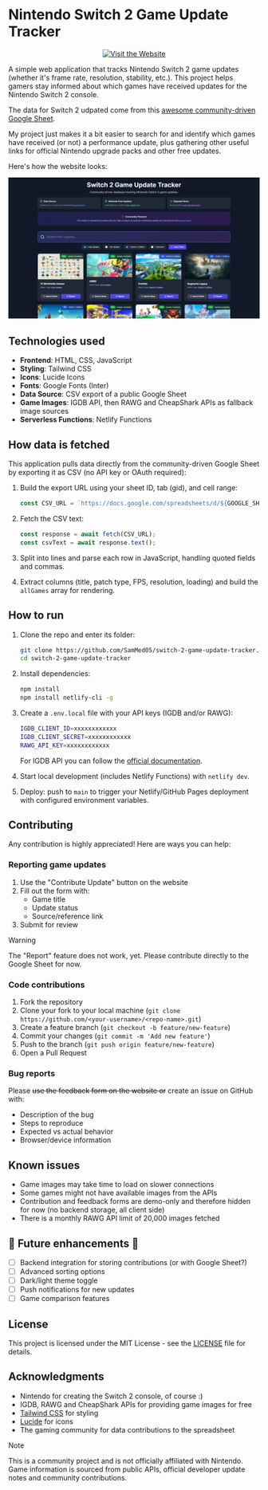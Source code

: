 # Nintendo Switch 2 Game Update Tracker

<p align="center">
   <a href="https://sammed05.github.io/switch-2-game-update-tracker/">
      <img src="https://img.shields.io/badge/Visit%20the%20Website-🎮-brightgreen?style=for-the-badge" alt="Visit the Website">
   </a>
</p>

A simple web application that tracks Nintendo Switch 2 game updates (whether it's frame rate, resolution, stability, etc.). This project helps gamers stay informed about which games have received updates for the Nintendo Switch 2 console.

The data for Switch 2 udpated come from this [awesome community-driven Google Sheet](https://docs.google.com/spreadsheets/d/1sOYZRiOuD9Cnr-e_hlzhRuxuEq5X5Ptwq4yCfwxyfFk/edit?usp=sharing).

My project just makes it a bit easier to search for and identify which games have received (or not) a performance update, plus gathering other useful links for official Nintendo upgrade packs and other free updates.

Here's how the website looks:

![Switch 2 Game Update Tracker](screenshot.png)

## Technologies used

- **Frontend**: HTML, CSS, JavaScript  
- **Styling**: Tailwind CSS  
- **Icons**: Lucide Icons  
- **Fonts**: Google Fonts (Inter)  
- **Data Source**: CSV export of a public Google Sheet
- **Game Images**: IGDB API, then RAWG and CheapShark APIs as fallback image sources  
- **Serverless Functions**: Netlify Functions

## How data is fetched

This application pulls data directly from the community-driven Google Sheet by exporting it as CSV (no API key or OAuth required):

1. Build the export URL using your sheet ID, tab (gid), and cell range:

   ```js
   const CSV_URL = `https://docs.google.com/spreadsheets/d/${GOOGLE_SHEET_ID}/export?format=csv&gid=0&range=A4:M`;
   ```

2. Fetch the CSV text:

   ```js
   const response = await fetch(CSV_URL);
   const csvText = await response.text();
   ```

3. Split into lines and parse each row in JavaScript, handling quoted fields and commas.
4. Extract columns (title, patch type, FPS, resolution, loading) and build the `allGames` array for rendering.

## How to run

1. Clone the repo and enter its folder:

   ```bash
   git clone https://github.com/SamMed05/switch-2-game-update-tracker.git
   cd switch-2-game-update-tracker
   ```

2. Install dependencies:

   ```bash
   npm install
   npm install netlify-cli -g
   ```

3. Create a `.env.local` file with your API keys (IGDB and/or RAWG):

   ```bash
   IGDB_CLIENT_ID=xxxxxxxxxxxx
   IGDB_CLIENT_SECRET=xxxxxxxxxxxx
   RAWG_API_KEY=xxxxxxxxxxxx
   ```

   For IGDB API you can follow the [official documentation](https://api-docs.igdb.com/#getting-started).

4. Start local development (includes Netlify Functions) with `netlify dev`.

5. Deploy: push to `main` to trigger your Netlify/GitHub Pages deployment with configured environment variables.

## Contributing

Any contribution is highly appreciated! Here are ways you can help:

### Reporting game updates

1. Use the "Contribute Update" button on the website
2. Fill out the form with:
   - Game title
   - Update status
   - Source/reference link
3. Submit for review

> [!WARNING]
> The "Report" feature does not work, yet. Please contribute directly to the Google Sheet for now.

### Code contributions

1. Fork the repository
2. Clone your fork to your local machine (`git clone https://github.com/<your-username>/<repo-name>.git`)
3. Create a feature branch (`git checkout -b feature/new-feature`)
4. Commit your changes (`git commit -m 'Add new feature'`)
5. Push to the branch (`git push origin feature/new-feature`)
6. Open a Pull Request

### Bug reports

Please ~~use the feedback form on the website or~~ create an issue on GitHub with:

- Description of the bug
- Steps to reproduce
- Expected vs actual behavior
- Browser/device information

## Known issues

- Game images may take time to load on slower connections
- Some games might not have available images from the APIs
- Contribution and feedback forms are demo-only and therefore hidden for now (no backend storage, all client side)
- There is a monthly RAWG API limit of 20,000 images fetched

## 🚧 Future enhancements 🚧

- [ ] Backend integration for storing contributions (or with Google Sheet?)
- [ ] Advanced sorting options
- [ ] Dark/light theme toggle
- [ ] Push notifications for new updates
- [ ] Game comparison features

## License

This project is licensed under the MIT License - see the [LICENSE](LICENSE.txt) file for details.

## Acknowledgments

- Nintendo for creating the Switch 2 console, of course :)
- IGDB, RAWG and CheapShark APIs for providing game images for free
- [Tailwind CSS](https://tailwindcss.com/) for styling
- [Lucide](https://lucide.dev/) for icons
- The gaming community for data contributions to the spreadsheet

> [!NOTE]
> This is a community project and is not officially affiliated with Nintendo. Game information is sourced from public APIs, official developer update notes and community contributions.
